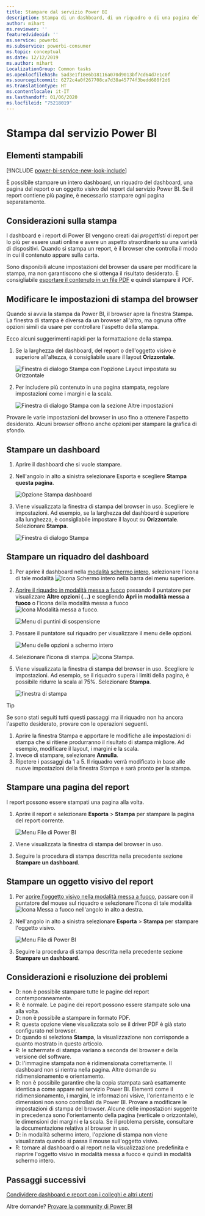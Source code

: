 ```yaml
---
title: Stampare dal servizio Power BI
description: Stampa di un dashboard, di un riquadro o di una pagina del report dal servizio Power BI.
author: mihart
ms.reviewer: ''
featuredvideoid: ''
ms.service: powerbi
ms.subservice: powerbi-consumer
ms.topic: conceptual
ms.date: 12/12/2019
ms.author: mihart
LocalizationGroup: Common tasks
ms.openlocfilehash: 5ad3e1f18e6b18116a070d9013bf7cd64d7e1c0f
ms.sourcegitcommit: 6272c4a0f267708ca7d38a45774f3bedd680f2d6
ms.translationtype: HT
ms.contentlocale: it-IT
ms.lasthandoff: 01/06/2020
ms.locfileid: "75218019"
---
```

# <a name="printing-from-the-power-bi-service"></a>Stampa dal servizio Power BI

## <a name="what-can-be-printed"></a>Elementi stampabili
[!INCLUDE [power-bi-service-new-look-include](../includes/power-bi-service-new-look-include.md)]

È possibile stampare un intero dashboard, un riquadro del dashboard, una pagina del report o un oggetto visivo del report dal servizio Power BI. Se il report contiene più pagine, è necessario stampare ogni pagina separatamente. 

## <a name="printing-considerations"></a>Considerazioni sulla stampa

I dashboard e i report di Power BI vengono creati dai *progettisti* di report per lo più per essere usati online e avere un aspetto straordinario su una varietà di dispositivi. Quando si stampa un report, è il browser che controlla il modo in cui il contenuto appare sulla carta. 

Sono disponibili alcune impostazioni del browser da usare per modificare la stampa, ma non garantiscono che si ottenga il risultato desiderato. È consigliabile [esportare il contenuto in un file PDF](end-user-pdf.md) e quindi stampare il PDF. 

## <a name="adjust-your-browser-print-settings"></a>Modificare le impostazioni di stampa del browser
Quando si avvia la stampa da Power BI, il browser apre la finestra Stampa. La finestra di stampa è diversa da un browser all'altro, ma ognuna offre opzioni simili da usare per controllare l'aspetto della stampa. 

Ecco alcuni suggerimenti rapidi per la formattazione della stampa.

   > 
1. Se la larghezza del dashboard, del report o dell'oggetto visivo è superiore all'altezza, è consigliabile usare il layout **Orizzontale**. 

   ![Finestra di dialogo Stampa con l'opzione Layout impostata su Orizzontale](./media/end-user-print/power-bi-landscape-layout.png)

2. Per includere più contenuto in una pagina stampata, regolare impostazioni come i margini e la scala. 

    ![Finestra di dialogo Stampa con la sezione Altre impostazioni](./media/end-user-print/power-bi-margins.png)

Provare le varie impostazioni del browser in uso fino a ottenere l'aspetto desiderato. Alcuni browser offrono anche opzioni per stampare la grafica di sfondo. 

## <a name="print-a-dashboard"></a>Stampare un dashboard
1. Aprire il dashboard che si vuole stampare.
2. Nell'angolo in alto a sinistra selezionare Esporta e scegliere **Stampa questa pagina**.
   
    ![Opzione Stampa dashboard](./media/end-user-print/power-bi-dashboard-print.png)

3. Viene visualizzata la finestra di stampa del browser in uso. Scegliere le impostazioni. Ad esempio, se la larghezza del dashboard è superiore alla lunghezza, è consigliabile impostare il layout su **Orizzontale**. Selezionare **Stampa**.
   
    ![Finestra di dialogo Stampa](./media/end-user-print/power-bi-print-dash.png)

## <a name="print-a-dashboard-tile"></a>Stampare un riquadro del dashboard
1. Per aprire il dashboard nella [modalità schermo intero](end-user-focus.md), selezionare l'icona di tale modalità ![Icona Schermo intero](./media/end-user-print/power-bi-full-screen.png) nella barra dei menu superiore.

3. [Aprire il riquadro in modalità messa a fuoco](end-user-focus.md) passando il puntatore per visualizzare **Altre opzioni (...)** e scegliendo **Apri in modalità messa a fuoco** o l'icona della modalità messa a fuoco ![Icona Modalità messa a fuoco](./media/end-user-print/power-bi-focus-icon.png).
   
    ![Menu di puntini di sospensione](./media/end-user-print/power-bi-menu-options.png)

4. Passare il puntatore sul riquadro per visualizzare il menu delle opzioni.
   
    ![Menu delle opzioni a schermo intero](./media/end-user-print/menu-options-new.png)

4. Selezionare l'icona di stampa. ![icona Stampa](./media/end-user-print/print-icon.png).     

5. Viene visualizzata la finestra di stampa del browser in uso. Scegliere le impostazioni. Ad esempio, se il riquadro supera i limiti della pagina, è possibile ridurre la scala al 75%. Selezionare **Stampa**.

    ![finestra di stampa](./media/end-user-print/power-bi-scale.png) 

> [!TIP]
> Se sono stati seguiti tutti questi passaggi ma il riquadro non ha ancora l'aspetto desiderato, provare con le operazioni seguenti.
> 1. Aprire la finestra Stampa e apportare le modifiche alle impostazioni di stampa che si ritiene produrranno il risultato di stampa migliore. Ad esempio, modificare il layout, i margini e la scala. 
> 2. Invece di stampare, selezionare **Annulla**. 
> 3. Ripetere i passaggi da 1 a 5. Il riquadro verrà modificato in base alle nuove impostazioni della finestra Stampa e sarà pronto per la stampa.

## <a name="print-a-report-page"></a>Stampare una pagina del report
I report possono essere stampati una pagina alla volta.

1. Aprire il report e selezionare **Esporta** > **Stampa** per stampare la pagina del report corrente.
   
    ![Menu File di Power BI](./media/end-user-print/power-bi-report-print.png)
2. Viene visualizzata la finestra di stampa del browser in uso.

3. Seguire la procedura di stampa descritta nella precedente sezione **Stampare un dashboard**.
   


## <a name="print-a-report-visual"></a>Stampare un oggetto visivo del report
1. Per [aprire l'oggetto visivo nella modalità messa a fuoco](end-user-focus.md), passare con il puntatore del mouse sul riquadro e selezionare l'icona di tale modalità ![Icona Messa a fuoco](./media/end-user-print/power-bi-focus-icon.png) nell'angolo in alto a destra.

2. Nell'angolo in alto a sinistra selezionare **Esporta** > **Stampa** per stampare l'oggetto visivo.

    ![Menu File di Power BI](./media/end-user-print/power-bi-report-print.png)


3. Seguire la procedura di stampa descritta nella precedente sezione **Stampare un dashboard**.

## <a name="considerations-and-troubleshooting"></a>Considerazioni e risoluzione dei problemi

* D: non è possibile stampare tutte le pagine del report contemporaneamente.    
* R: è normale. Le pagine dei report possono essere stampate solo una alla volta.
* D: non è possibile a stampare in formato PDF.    
* R: questa opzione viene visualizzata solo se il driver PDF è già stato configurato nel browser.    
* D: quando si seleziona **Stampa**, la visualizzazione non corrisponde a quanto mostrato in questo articolo.    
* R: le schermate di stampa variano a seconda del browser e della versione del software.
* D: l'immagine stampata non è ridimensionata correttamente.  Il dashboard non si rientra nella pagina. Altre domande su ridimensionamento e orientamento.    
* R: non è possibile garantire che la copia stampata sarà esattamente identica a come appare nel servizio Power BI. Elementi come il ridimensionamento, i margini, le informazioni visive, l'orientamento e le dimensioni non sono controllati da Power BI. Provare a modificare le impostazioni di stampa del browser. Alcune delle impostazioni suggerite in precedenza sono l'orientamento della pagina (verticale o orizzontale), le dimensioni dei margini e la scala. Se il problema persiste, consultare la documentazione relativa al browser in uso.      
* D: in modalità schermo intero, l'opzione di stampa non viene visualizzata quando si passa il mouse sull'oggetto visivo.   
* R: tornare al dashboard o al report nella visualizzazione predefinita e riaprire l'oggetto visivo in modalità messa a fuoco e quindi in modalità schermo intero. 

## <a name="next-steps"></a>Passaggi successivi
[Condividere dashboard e report con i colleghi e altri utenti](../service-share-dashboards.md)

Altre domande? [Provare la community di Power BI](https://community.powerbi.com/)

